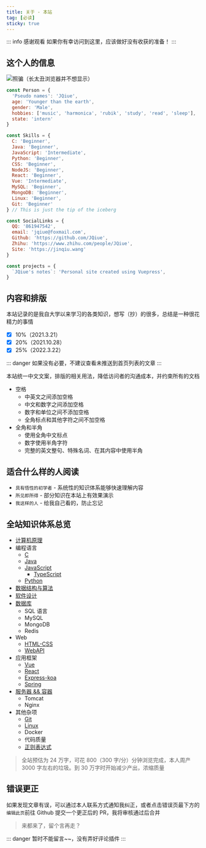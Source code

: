 ```yaml
---
title: 关于 - 本站
tag: [必读]
sticky: true
---
```


::: info 感谢观看
如果你有幸访问到这里，应该做好没有收获的准备！
:::

## 这个人的信息

![照骗（长太丑浏览器并不想显示）](https://jinqiu.wang/404)

<CodeGroup>

<CodeGroupItem title="Person" active>

```js
const Person = {
  'Pseudo names': 'JQiue',
  age: 'Younger than the earth',
  gender: 'Male',
  hobbies: ['music', 'harmonica', 'rubik', 'study', 'read', 'sleep'],
  state: 'intern'
}
```

</CodeGroupItem>

<CodeGroupItem title="Skills">

```js
const Skills = {
  C: 'Beginner',
  Java: 'Beginner',
  JavaScript: 'Intermediate',
  Python: 'Beginner',
  CSS: 'Beginner',
  NodeJS: 'Beginner',
  React: 'Beginner',
  Vue: 'Intermediate',
  MySQL: 'Beginner',
  MongoDB: 'Beginner',
  Linux: 'Beginner',
  Git: 'Beginner'
} // This is just the tip of the iceberg
```

</CodeGroupItem>

<CodeGroupItem title="SocialLinks">

```js
const SocialLinks = {
  QQ: '861947542',
  email: 'jqiue@foxmail.com',
  Github: 'https://github.com/JQiue',
  Zhihu: 'https://www.zhihu.com/people/JQiue',
  Site: 'https://jinqiu.wang'
}
```

</CodeGroupItem>

<CodeGroupItem title="Projects">

```js
const projects = {
  `JQiue's notes`: 'Personal site created using Vuepress',
}
```

</CodeGroupItem>

</CodeGroup>

## 内容和排版

本站记录的是我自大学以来学习的各类知识，想写（抄）的很多，总结是一种很花精力的事情

- [x] 10%（2021.3.21）
- [x] 20%（2021.10.28）
- [x] 25%（2022.3.22）

::: danger
如果没有必要，不建议查看未推送到首页列表的文章
:::

本站统一中文文案，排版的相关用法，降低访问者的沟通成本，并约束所有的文档

+ 空格
  + 中英文之间添加空格
  + 中文和数字之间添加空格
  + 数字和单位之间不添加空格
  + 全角标点和其他字符之间不加空格
+ 全角和半角
  + 使用全角中文标点
  + 数字使用半角字符
  + 完整的英文整句、特殊名词、在其内容中使用半角

## 适合什么样的人阅读

+ `具有悟性的初学者` - 系统性的知识体系能够快速理解内容
+ `所见即所得` - 部分知识在本站上有效果演示
+ `我这样的人` - 给我自己看的，防止忘记

## 全站知识体系总览

+ [计算机原理](/computer/)
+ 编程语言
  + [C](/c/)
  + [Java](/java/)
  + [JavaScript](/js/)
    + [TypeScript](/sundry/typescript/)
  + [Python](/python/)
+ [数据结构与算法](/ds-algorithm/)
+ [软件设计](/sundry/software-design/)
+ [数据库](/database/)
  + SQL 语言
  + MySQL
  + MongoDB
  + Redis
+ Web
  + [HTML-CSS](/html-css/)
  + [WebAPI](/webapi/)
+ 应用框架
  + [Vue](/vue/)
  + [React](/react/)
  + [Express-koa](/express-koa/)
  + [Spring](/spring/)
+ [服务器 && 容器](/sundry/server/)
  + Tomcat
  + Nginx
+ 其他杂项
  + [Git](/sundry/git/)
  + [Linux](sundry/linux/)
  + Docker
  + 代码质量
  + [正则表达式](/sundry/regex/)

> 全站预估为 24 万字，可花 800（300 字/分）分钟浏览完成，本人周产 3000 字左右的垃圾。到 30 万字时开始减少产出，浓缩质量

## 错误更正

如果发现文章有误，可以通过本人联系方式通知我纠正，或者点击错误页最下方的`编辑此页`前往 Github 提交一个更正后的 PR，我将审核通过后合并

> 来都来了，留个言再走？

::: danger
暂时不能留言~~，没有弄好评论插件
:::

